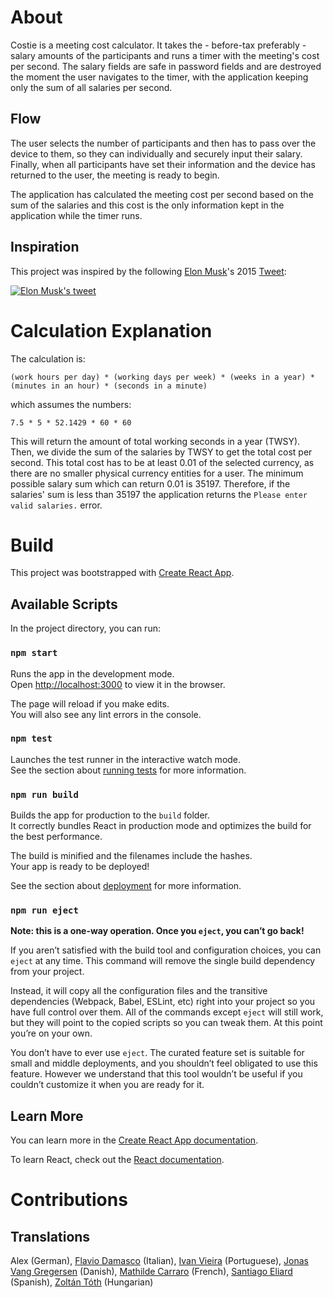 # About

Costie is a meeting cost calculator. It takes the - before-tax preferably - salary amounts of the participants and runs a timer with the meeting's cost per second. The salary fields are safe in password fields and are destroyed the moment the user navigates to the timer, with the application keeping only the sum of all salaries per second.

## Flow

The user selects the number of participants and then has to pass over the device to them, so they can individually and securely input their salary. Finally, when all participants have set their information and the device has returned to the user, the meeting is ready to begin.

The application has calculated the meeting cost per second based on the sum of the salaries and this cost is the only information kept in the application while the timer runs.

## Inspiration

This project was inspired by the following [Elon Musk](https://en.wikipedia.org/wiki/Elon_Musk)'s 2015 [Tweet](https://twitter.com/boredelonmusk/status/588750177084669952?lang=en):

<a href="https://imgur.com/uJy27hg"><img src="https://i.imgur.com/uJy27hg.png" title="Elon Musk's tweet" /></a>

# Calculation Explanation

The calculation is:

`(work hours per day) * (working days per week) * (weeks in a year) * (minutes in an hour) * (seconds in a minute)`

which assumes the numbers:

`7.5 * 5 * 52.1429 * 60 * 60`

This will return the amount of total working seconds in a year (TWSY). Then, we divide the sum of the salaries by TWSY to get the total cost per second. This total cost has to be at least 0.01 of the selected currency, as there are no smaller physical currency entities for a user. The minimum possible salary sum which can return 0.01 is 35197. Therefore, if the salaries' sum is less than 35197 the application returns the `Please enter valid salaries.` error.

# Build

This project was bootstrapped with [Create React App](https://github.com/facebook/create-react-app).

## Available Scripts

In the project directory, you can run:

### `npm start`

Runs the app in the development mode.<br>
Open [http://localhost:3000](http://localhost:3000) to view it in the browser.

The page will reload if you make edits.<br>
You will also see any lint errors in the console.

### `npm test`

Launches the test runner in the interactive watch mode.<br>
See the section about [running tests](https://facebook.github.io/create-react-app/docs/running-tests) for more information.

### `npm run build`

Builds the app for production to the `build` folder.<br>
It correctly bundles React in production mode and optimizes the build for the best performance.

The build is minified and the filenames include the hashes.<br>
Your app is ready to be deployed!

See the section about [deployment](https://facebook.github.io/create-react-app/docs/deployment) for more information.

### `npm run eject`

**Note: this is a one-way operation. Once you `eject`, you can’t go back!**

If you aren’t satisfied with the build tool and configuration choices, you can `eject` at any time. This command will remove the single build dependency from your project.

Instead, it will copy all the configuration files and the transitive dependencies (Webpack, Babel, ESLint, etc) right into your project so you have full control over them. All of the commands except `eject` will still work, but they will point to the copied scripts so you can tweak them. At this point you’re on your own.

You don’t have to ever use `eject`. The curated feature set is suitable for small and middle deployments, and you shouldn’t feel obligated to use this feature. However we understand that this tool wouldn’t be useful if you couldn’t customize it when you are ready for it.

## Learn More

You can learn more in the [Create React App documentation](https://facebook.github.io/create-react-app/docs/getting-started).

To learn React, check out the [React documentation](https://reactjs.org/).

# Contributions

## Translations

Alex (German), [Flavio Damasco](https://www.linkedin.com/in/flaviodamasco/) (Italian), [Ivan Vieira](https://www.linkedin.com/in/ivan-vieira-40494551/) (Portuguese), [Jonas Vang Gregersen](https://www.linkedin.com/in/jonas-vang/) (Danish), [Mathilde Carraro](https://www.linkedin.com/in/mathilde-carraro-4a554a4b/) (French), [Santiago Eliard](https://www.linkedin.com/in/santiago-gonzalez-eliard-87978839/) (Spanish), [Zoltán Tóth](https://www.linkedin.com/in/zolt%C3%A1n-t%C3%B3th-developer/) (Hungarian)